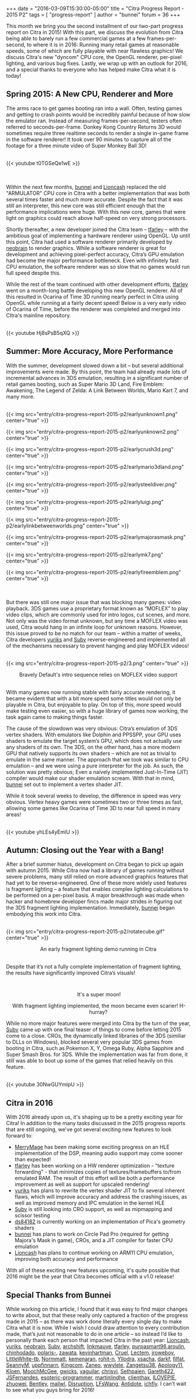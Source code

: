 +++
date = "2016-03-09T15:30:00-05:00"
title = "Citra Progress Report - 2015 P2"
tags = [ "progress-report" ]
author = "bunnei"
forum = 36
+++

 This month we bring you the second installment of our two-part progress report on Citra in 2015! With this part, we discuss the evolution from Citra being able to barely run a few commercial games at a few frames-per-second, to where it is in 2016: Running many retail games at reasonable speeds, some of which are fully playable with near flawless graphics! We discuss Citra's new "dyncom" CPU core, the OpenGL renderer, per-pixel lighting, and various bug fixes. Lastly, we wrap up with an outlook for 2016, and a special thanks to everyone who has helped make Citra what it is today! 

## Spring 2015: A New CPU, Renderer and More

 The arms race to get games booting ran into a wall. Often, testing games and getting to crash points would be incredibly painful because of how slow the emulator ran. Instead of measuring frames-per-second, testers often referred to seconds-per-frame. Donkey Kong Country Returns 3D would sometimes require three realtime seconds to render a single in-game frame in the software renderer! It took over 90 minutes to capture all of the footage for a three minute video of Super Monkey Ball 3D! <br></br>

 {{< youtube t0TGSeQe1wE >}}

 <br></br>
 Within the next few months, [bunnei](https://github.com/bunnei) and [Lioncash](https://github.com/lioncash) replaced the old "ARMULATOR" CPU core in Citra with a better implementation that was both several times faster and much more accurate. Despite the fact that it was still an interpreter, this new core was still efficient enough that the performance implications were huge. With this new core, games that were light on graphics could reach above half-speed on very strong processors. 

 Shortly thereafter, a new developer joined the Citra team – [tfarley](https://github.com/tfarley) – with the ambitious goal of implementing a hardware renderer using OpenGL. Up until this point, Citra had used a software renderer primarily developed by [neobrain](http://github.com/neobrain) to render graphics. While a software renderer is great for development and achieving pixel-perfect accuracy, Citra’s GPU emulation had become the major performance bottleneck. Even with infinitely fast CPU emulation, the software renderer was so slow that no games would run full speed despite this. 

 While the rest of the team continued with other development efforts, [tfarley](https://github.com/tfarley) went on a month-long battle developing this new OpenGL renderer. All of this resulted in Ocarina of Time 3D running nearly perfect in Citra using OpenGL while running at a fairly decent speed! Below is a very early video of Ocarina of Time, before the renderer was completed and merged into CItra's mainline repository. <br></br>

 {{< youtube Hj8sPsB5qXQ >}}

## Summer: More Accuracy, More Performance

 With the summer, development slowed down a bit – but several additional improvements were made. By this point, the team had already made lots of incremental advances in 3DS emulation, resulting in a significant number of retail games booting, such as Super Mario 3D Land, Fire Emblem: Awakening, The Legend of Zelda: A Link Between Worlds, Mario Kart 7, and many more. <br></br>

{{< img src="entry/citra-progress-report-2015-p2/earlyunknown1.png" center="true" >}}

{{< img src="entry/citra-progress-report-2015-p2/earlyunknown2.png" center="true" >}}

{{< img src="entry/citra-progress-report-2015-p2/earlycrush3d.png" center="true" >}}

{{< img src="entry/citra-progress-report-2015-p2/earlymario3dland.png" center="true" >}}

{{< img src="entry/citra-progress-report-2015-p2/earlysteeldiver.png" center="true" >}}

{{< img src="entry/citra-progress-report-2015-p2/earlyluigi.png" center="true" >}}

{{< img src="entry/citra-progress-report-2015-p2/earlylinkbetweenworlds.png" center="true" >}}

{{< img src="entry/citra-progress-report-2015-p2/earlymajorasmask.png" center="true" >}}

{{< img src="entry/citra-progress-report-2015-p2/earlymk7.png" center="true" >}}

{{< img src="entry/citra-progress-report-2015-p2/earlyfireemblem.png" center="true" >}}

<br></br>
 But there was still one major issue that was blocking many games: video playback. 3DS games use a proprietary format known as “MOFLEX” to play video clips, which are commonly used for intro logos, cut scenes, and more. Not only was the video format unknown, but any time a MOFLEX video was used, Citra would hang in an infinite loop for unknown reasons. However, this issue proved to be no match for our team – within a matter of weeks, Citra developers [yuriks](https://github.com/yuriks) and [Subv](https://github.com/Subv) reverse-engineered and implemented all of the mechanisms necessary to prevent hanging and play MOFLEX videos!<br></br>

{{< img src="entry/citra-progress-report-2015-p2/3.png" center="true" >}}
<p style="text-align: center;">Bravely Default's intro sequence relies on MOFLEX video support <br></br>

 With many games now running stable with fairly accurate rendering, it became evident that with a bit more speed some titles would not only be playable in Citra, but enjoyable to play. On top of this, more speed would make testing even easier, so with a huge library of games now working, the task again came to making things faster. 

 The cause of the slowdown was very obvious: Citra’s emulation of 3DS vertex shaders. With emulators like Dolphin and PPSSPP, your GPU uses shaders to emulate the target system’s GPU, which does not actually use any shaders of its own. The 3DS, on the other hand, has a more modern GPU that natively supports its own shaders – which are not as trivial to emulate in the same manner. The approach that we took was similar to CPU emulation – and we were using a pure interpreter for the job. As such, the solution was pretty obvious; Even a naively implemented Just-In-Time (JIT) compiler would make our shader emulation scream. With that in mind, [bunnei](https://github.com/bunnei) set out to implement a vertex shader JIT. 

 While it took several weeks to develop, the difference in speed was very obvious. Vertex heavy games were sometimes two or three times as fast, allowing some games like Ocarina of Time 3D to near full speed in many areas! <br></br>

{{< youtube yhLEs4yEmlU >}}

## Autumn: Closing out the Year with a Bang!

 After a brief summer hiatus, development on Citra began to pick up again with autumn 2015. While Citra now had a library of games running without severe problems, many still relied on more advanced graphics features that had yet to be reverse-engineered. One of these more widely used features is fragment lighting – a feature that enables complex lighting calculations to be performed on a per-pixel basis. A major breakthrough was made when hacker and homebrew developer fincs made major strides in figuring out the 3DS fragment lighting implementation. Immediately, [bunnei](https://github.com/bunnei) began embodying this work into Citra. <br></br>

{{< img src="entry/citra-progress-report-2015-p2/rotatecube.gif" center="true" >}}
<p style="text-align: center;"> An early fragment lighting demo running in Citra <br></br>

 Despite that it’s not a fully complete implementation of fragment lighting, the results have significantly improved Citra’s visuals! 

<div class="row" style="margin-top:3em; margin-bottom:1em;">
<div class="col-xs-12 col-sm-6" style="text-align:center; margin-bottom: 1em;"><img alt="" src="/images/entry/citra-progress-report-2015-p2/moonbefore.png" style="max-width: 100%; border-style: none; margin-bottom: 1em;" />
 It's a super moon! 
</div>

<div class="col-xs-12 col-sm-6" style="text-align:center; margin-bottom: 1em;"><img alt="" src="/images/entry/citra-progress-report-2015-p2/moonafter.png" style="max-width: 100%; border-style: none; margin-bottom: 1em;" />
 With fragment lighting implemented, the moon became even scarier! H-hurray? 
</div>
</div>

 While no more major features were merged into Citra by the turn of the year, [Subv](https://github.com/Subv) came up with one final teaser of things to come before letting 2015 come to a close. CROs, the dynamically linked libraries of the 3DS (similiar to DLLs on Windows), blocked several very popular 3DS games from booting in Citra, such as Pokemon X, Y, Omega Ruby, Alpha Sapphire and Super Smash Bros. for 3DS. While the implementation was far from done, it still was able to boot up some of the games that relied heavily on this feature. 
<br></br>

{{< youtube 30NwGUYmIpU >}}

## Citra in 2016

 With 2016 already upon us, it's shaping up to be a pretty exciting year for Citra! In addition to the many tasks discussed in the 2015 progress reports that are still ongoing, we've got several exciting new features to look forward to: 

* [MerryMage](https://github.com/merrymage) has been making some exciting progress on an HLE implementation of the DSP, meaning audio support may come sooner than expected!
* [tfarley](https://github.com/tfarley) has been working on a HW renderer optimization - "texture forwarding" - that minimizes copies of textures/framebuffers to/from emulated RAM. The result of this effort will be both a performance improvement as well as support for upscaled rendering!
* [yuriks](https://github.com/yuriks) has plans to rewrite the vertex shader JIT to fix several inherent flaws, which will improve accuracy and address the crashing issues, as well as improved memory and IPC emulation in the kernel HLE
* [Subv](https://github.com/Subv) is still looking into CRO support, as well as mipmapping and scissor testing
* [ds84182](http://github.com/ds84182) is currently working on an implementation of Pica's geometry shaders
* [bunnei](https://github.com/bunnei) has plans to work on Circle Pad Pro (required for getting Majora's Mask in game), CROs, and a JIT compiler for faster CPU emulation
* [Lioncash](https://github.com/lioncash) has plans to continue working on ARM11 CPU emulation, improving both accuracy and performance

 With all of these exciting new features upcoming, it's quite possible that 2016 might be the year that Citra becomes official with a v1.0 release! 

## Special Thanks from Bunnei

 While working on this article, I found that it was easy to find major changes to write about, but that these really only captured a fraction of the progress made in 2015 – as there was work done literally every single day to make Citra what it is now. While I wish I could draw attention to every contribution made, that’s just not reasonable to do in one article – so instead I’d like to personally thank each person that impacted Citra in the past year: [Lioncash](https://github.com/lioncash), [yuriks](https://github.com/yuriks), [neobrain](http://github.com/neobrain), [Subv](https://github.com/Subv), [archshift](http://github.com/archshift), [linkmauve](http://github.com/linkmauve), [tfarley](https://github.com/tfarley), [purpasmart96](http://github.com/purpasmart96),[aroulin](http://github.com/aroulin), [chinhodado](https://github.com/chinhodado), [polaris-](https://github.com/polaris-), [zawata](http://github.com/zawata), [kevinhartman](http://github.com/kevinhartman), [Cruel](http://github.com/cruel), [Lectem](http://github.com/lectem), [jroweboy](http://github.com/jroweboy), [LittleWhite-tb](http://github.com/littlewhite-tb), [Normmatt](http://github.com/normmatt), [kemenaran](http://github.com/kemenaran), [rohit-n](http://github.com/rohit-n), [Yllodra](http://github.com/yllodra), [xsacha](http://github.com/xsacha), [darkf](http://github.com/darkf), [filfat](http://github.com/filfat), [SeannyM](http://github.com/seannym), [uppfinnarn](http://github.com/uppfinnarn), [Kingcom](http://github.com/kingcom), [Zaneo](http://github.com/zaneo), [wwylele](http://github.com/wwylele), [Zangetsu38](http://github.com/zangetsu38), [Apology11](http://github.com/apology11), [Kloen](http://github.com/kloen), [MoochMcGee](http://github.com/moochmcgee), [gwicks](http://github.com/gwicks), [vaguilar](http://github.com/vaguilar), [chrisvj](http://github.com/chrisvj), [Sethpaien](http://github.com/sethpaien), [Gareth422](http://github.com/gareth422), [JSFernandes](http://github.com/jsfernandes), [esoteric-programmer](http://github.com/esoteric-programmer), [martinlindhe](http://github.com/martinlindhe), [clienthax](http://github.com/clienthax), [ILOVEPIE](http://github.com/ILOVEPIE), [zhuowei](http://github.com/zhuowei), [Bentley](http://github.com/bentley), [mailwl](http://github.com/mailwl), [Disruption](http://github.com/disruption), [LFsWang](http://github.com/lfswang), [Antidote](http://github.com/antidote), [ichfly](http://github.com/ichfly). I can’t wait to see what you guys bring for 2016! 
